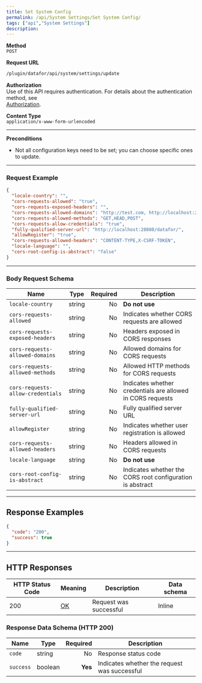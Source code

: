 ```yaml
---
title: Set System Config
permalink: /api/System Settings/Set System Config/
tags: ["api","System Settings"]
description: 
---
```


**Method**  
`POST`

**Request URL**
```html
/plugin/datafor/api/system/settings/update
```

**Authorization**  
Use of this API requires authentication. For details about the authentication method, see  
[Authorization](/api/index/#_5-authentication-security).

**Content Type**  
`application/x-www-form-urlencoded`

---

**Preconditions**
- Not all configuration keys need to be set; you can choose specific ones to update.

---

### **Request Example**

```json
{
  "locale-country": "",
  "cors-requests-allowed": "true",
  "cors-requests-exposed-headers": "",
  "cors-requests-allowed-domains": "http://test.com, http://localhost:28080, http://localhost:63342, https://login.microsoftonline.com, null",
  "cors-requests-allowed-methods": "GET,HEAD,POST",
  "cors-requests-allow-credentials": "true",
  "fully-qualified-server-url": "http://localhost:28080/datafor/",
  "allowRegister": "true",
  "cors-requests-allowed-headers": "CONTENT-TYPE,X-CSRF-TOKEN",
  "locale-language": "",
  "cors-root-config-is-abstract": "false"
}
```

---

### **Body Request Schema**

| Name                                      | Type   | Required | Description                                      |
|-------------------------------------------|--------|---------:|--------------------------------------------------|
| `locale-country`                          | string | No       | **Do not use**                                   |
| `cors-requests-allowed`                   | string | No       | Indicates whether CORS requests are allowed     |
| `cors-requests-exposed-headers`           | string | No       | Headers exposed in CORS responses               |
| `cors-requests-allowed-domains`           | string | No       | Allowed domains for CORS requests               |
| `cors-requests-allowed-methods`           | string | No       | Allowed HTTP methods for CORS requests          |
| `cors-requests-allow-credentials`         | string | No       | Indicates whether credentials are allowed in CORS requests |
| `fully-qualified-server-url`              | string | No       | Fully qualified server URL                      |
| `allowRegister`                           | string | No       | Indicates whether user registration is allowed  |
| `cors-requests-allowed-headers`           | string | No       | Headers allowed in CORS requests                |
| `locale-language`                         | string | No       | **Do not use**                                   |
| `cors-root-config-is-abstract`            | string | No       | Indicates whether the CORS root configuration is abstract |

---

## **Response Examples**

```json
{
  "code": "200",
  "success": true
}
```

---

## **HTTP Responses**

| HTTP Status Code | Meaning                                                                 | Description | Data schema |
|------------------|-------------------------------------------------------------------------|------------|------------|
| 200              | [OK](https://tools.ietf.org/html/rfc7231#section-6.3.1)                | Request was successful | Inline     |

### **Response Data Schema (HTTP 200)**

| Name      | Type    | Required | Description                          |
|-----------|---------|---------:|--------------------------------------|
| `code`    | string  | No       | Response status code                |
| `success` | boolean | **Yes**  | Indicates whether the request was successful |
